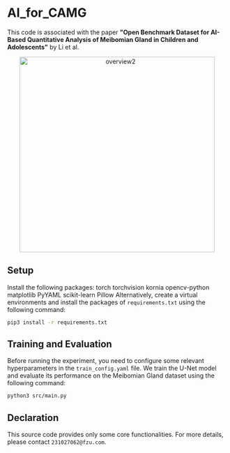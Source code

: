 # AI_for_CAMG

This code is associated with the paper **"Open Benchmark Dataset for AI-Based Quantitative Analysis of Meibomian Gland in Children and Adolescents"** by Li et al.

<div align="center">
    <img width="448" alt="overview2" src="https://github.com/user-attachments/assets/a98daeef-5fc5-4b37-9cb5-a111d4d78cb4">
</div>

## Setup
Install the following packages: torch torchvision kornia opencv-python matplotlib PyYAML scikit-learn Pillow
Alternatively, create a virtual environments and install the packages of `requirements.txt` using the following command:
```bash
pip3 install -r requirements.txt
```

## Training and Evaluation
Before running the experiment, you need to configure some relevant hyperparameters in the `train_config.yaml` file.
We train the U-Net model and evaluate its performance on the Meibomian Gland dataset using the following command:
```bash
python3 src/main.py
```
## Declaration
This source code provides only some core functionalities. For more details, please contact `231027062@fzu.com`.
